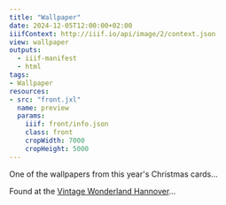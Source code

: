 ```yaml
---
title: "Wallpaper"
date: 2024-12-05T12:00:00+02:00
iiifContext: http://iiif.io/api/image/2/context.json
view: wallpaper
outputs:
  - iiif-manifest
  - html
tags:
- Wallpaper
resources:
- src: "front.jxl"
  name: preview
  params:
    iiif: front/info.json
    class: front
    cropWidth: 7000
    cropHeight: 5000
---
```

One of the wallpapers from this year's Christmas cards...

<div class="source">
Found at the <a href="https://www.facebook.com/vintagebythesea/?locale=de_DE">Vintage Wonderland Hannover</a>...
</div>
